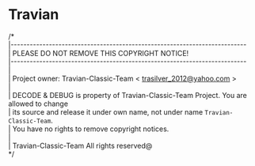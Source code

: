 Travian
=======
/*<br>
|--------------------------------------------------------------------------<br>
| PLEASE DO NOT REMOVE THIS COPYRIGHT NOTICE!<br>
|--------------------------------------------------------------------------<br>
|<br>
| Project owner: Travian-Classic-Team < trasilver_2012@yahoo.com ><br>
|<br>
| DECODE & DEBUG is property of Travian-Classic-Team Project. You are allowed to change<br>
| its source and release it under own name, not under name `Travian-Classic-Team`.<br>
| You have no rights to remove copyright notices.<br>
|<br>
| Travian-Classic-Team All rights reserved@<br>
*/<br>
